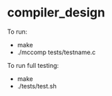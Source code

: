 # compiler_design

To run: 
- make
- ./mccomp tests/testname.c

To run full testing:
- make
- ./tests/test.sh

 
